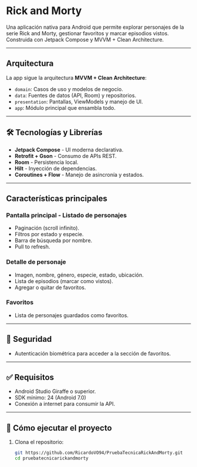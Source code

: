 # Rick and Morty

Una aplicación nativa para Android que permite explorar personajes de la serie Rick and Morty, gestionar favoritos y marcar episodios vistos. Construida con Jetpack Compose y MVVM + Clean Architecture.

---

## Arquitectura

La app sigue la arquitectura **MVVM + Clean Architecture**:

- `domain`: Casos de uso y modelos de negocio.
- `data`: Fuentes de datos (API, Room) y repositorios.
- `presentation`: Pantallas, ViewModels y manejo de UI.
- `app`: Módulo principal que ensambla todo.

---

## 🛠️ Tecnologías y Librerías

- **Jetpack Compose** - UI moderna declarativa.
- **Retrofit + Gson** - Consumo de APIs REST.
- **Room** - Persistencia local.
- **Hilt** - Inyección de dependencias.
- **Coroutines + Flow** - Manejo de asincronía y estados.

---

## Características principales

### Pantalla principal - Listado de personajes
- Paginación (scroll infinito).
- Filtros por estado y especie.
- Barra de búsqueda por nombre.
- Pull to refresh.

### Detalle de personaje
- Imagen, nombre, género, especie, estado, ubicación.
- Lista de episodios (marcar como vistos).
- Agregar o quitar de favoritos.

### Favoritos
- Lista de personajes guardados como favoritos.

---

## 🔐 Seguridad
- Autenticación biométrica para acceder a la sección de favoritos.

---

## ✅ Requisitos

- Android Studio Giraffe o superior.
- SDK mínimo: 24 (Android 7.0)
- Conexión a internet para consumir la API.

---

## 🚀 Cómo ejecutar el proyecto

1. Clona el repositorio:
   ```bash
   git https://github.com/RicardoVO94/PruebaTecnicaRickAndMorty.git
   cd pruebatecnicarickandmorty
